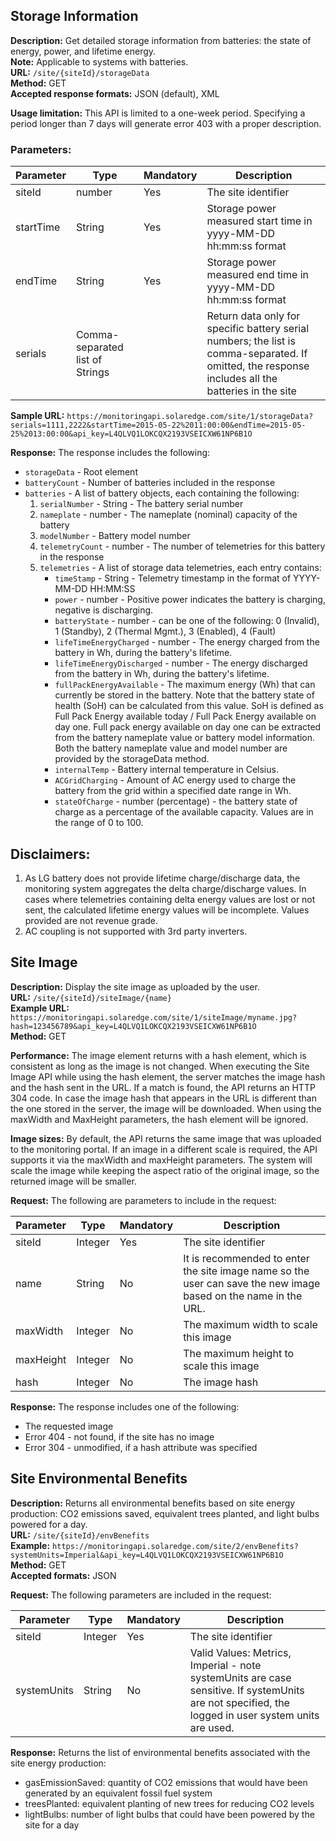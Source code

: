 ## Storage Information

**Description:** Get detailed storage information from batteries: the state of energy, power, and lifetime energy.  
**Note:** Applicable to systems with batteries.  
**URL:** `/site/{siteId}/storageData`  
**Method:** GET  
**Accepted response formats:** JSON (default), XML  

**Usage limitation:** This API is limited to a one-week period. Specifying a period longer than 7 days will generate error 403 with a proper description.

### Parameters:

| Parameter  | Type   | Mandatory | Description                                                   |
|------------|--------|-----------|---------------------------------------------------------------|
| siteId     | number | Yes       | The site identifier                                           |
| startTime  | String | Yes       | Storage power measured start time in yyyy-MM-DD hh:mm:ss format |
| endTime    | String | Yes       | Storage power measured end time in yyyy-MM-DD hh:mm:ss format   |
| serials    | Comma-separated list of Strings |           | Return data only for specific battery serial numbers; the list is comma-separated. If omitted, the response includes all the batteries in the site |

**Sample URL:** `https://monitoringapi.solaredge.com/site/1/storageData?serials=1111,2222&startTime=2015-05-22%2011:00:00&endTime=2015-05-25%2013:00:00&api_key=L4QLVQ1LOKCQX2193VSEICXW61NP6B1O`

**Response:** The response includes the following:

- `storageData` - Root element
- `batteryCount` - Number of batteries included in the response
- `batteries` - A list of battery objects, each containing the following:
  1. `serialNumber` - String - The battery serial number
  2. `nameplate` - number - The nameplate (nominal) capacity of the battery
  3. `modelNumber` - Battery model number
  4. `telemetryCount` - number - The number of telemetries for this battery in the response
  5. `telemetries` - A list of storage data telemetries, each entry contains:
     - `timeStamp` - String - Telemetry timestamp in the format of YYYY-MM-DD HH:MM:SS
     - `power` - number - Positive power indicates the battery is charging, negative is discharging.
     - `batteryState` - number - can be one of the following: 0 (Invalid), 1 (Standby), 2 (Thermal Mgmt.), 3 (Enabled), 4 (Fault)
     - `lifeTimeEnergyCharged` - number - The energy charged from the battery in Wh, during the battery's lifetime.
     - `lifeTimeEnergyDischarged` - number - The energy discharged from the battery in Wh, during the battery's lifetime.
     - `fullPackEnergyAvailable` - The maximum energy (Wh) that can currently be stored in the battery. Note that the battery state of health (SoH) can be calculated from this value. SoH is defined as Full Pack Energy available today / Full Pack Energy available on day one. Full pack energy available on day one can be extracted from the battery nameplate value or battery model information. Both the battery nameplate value and model number are provided by the storageData method.
     - `internalTemp` - Battery internal temperature in Celsius.
     - `ACGridCharging` - Amount of AC energy used to charge the battery from the grid within a specified date range in Wh.
     - `stateOfCharge` - number (percentage) - the battery state of charge as a percentage of the available capacity. Values are in the range of 0 to 100.
## Disclaimers:

1. As LG battery does not provide lifetime charge/discharge data, the monitoring system aggregates the delta charge/discharge values. In cases where telemetries containing delta energy values are lost or not sent, the calculated lifetime energy values will be incomplete. Values provided are not revenue grade.
2. AC coupling is not supported with 3rd party inverters.

## Site Image

**Description:** Display the site image as uploaded by the user.  
**URL:** `/site/{siteId}/siteImage/{name}`  
**Example URL:** `https://monitoringapi.solaredge.com/site/1/siteImage/myname.jpg?hash=123456789&api_key=L4QLVQ1LOKCQX2193VSEICXW61NP6B1O`  
**Method:** GET

**Performance:** The image element returns with a hash element, which is consistent as long as the image is not changed. When executing the Site Image API while using the hash element, the server matches the image hash and the hash sent in the URL. If a match is found, the API returns an HTTP 304 code. In case the image hash that appears in the URL is different than the one stored in the server, the image will be downloaded. When using the maxWidth and MaxHeight parameters, the hash element will be ignored.

**Image sizes:** By default, the API returns the same image that was uploaded to the monitoring portal. If an image in a different scale is required, the API supports it via the maxWidth and maxHeight parameters. The system will scale the image while keeping the aspect ratio of the original image, so the returned image will be smaller.

**Request:** The following are parameters to include in the request:

| Parameter | Type    | Mandatory | Description                                            |
|-----------|---------|-----------|--------------------------------------------------------|
| siteId    | Integer | Yes       | The site identifier                                    |
| name      | String  | No        | It is recommended to enter the site image name so the user can save the new image based on the name in the URL. |
| maxWidth  | Integer | No        | The maximum width to scale this image                  |
| maxHeight | Integer | No        | The maximum height to scale this image                 |
| hash      | Integer | No        | The image hash                                         |

**Response:** The response includes one of the following:
- The requested image
- Error 404 - not found, if the site has no image
- Error 304 - unmodified, if a hash attribute was specified

## Site Environmental Benefits

**Description:** Returns all environmental benefits based on site energy production: CO2 emissions saved, equivalent trees planted, and light bulbs powered for a day.  
**URL:** `/site/{siteId}/envBenefits`  
**Example:** `https://monitoringapi.solaredge.com/site/2/envBenefits?systemUnits=Imperial&api_key=L4QLVQ1LOKCQX2193VSEICXW61NP6B1O`  
**Method:** GET  
**Accepted formats:** JSON

**Request:** The following parameters are included in the request:

| Parameter   | Type    | Mandatory | Description                                           |
|-------------|---------|-----------|-------------------------------------------------------|
| siteId      | Integer | Yes       | The site identifier                                   |
| systemUnits | String  | No        | Valid Values: Metrics, Imperial - note systemUnits are case sensitive. If systemUnits are not specified, the logged in user system units are used. |

**Response:** Returns the list of environmental benefits associated with the site energy production:
- gasEmissionSaved: quantity of CO2 emissions that would have been generated by an equivalent fossil fuel system
- treesPlanted: equivalent planting of new trees for reducing CO2 levels
- lightBulbs: number of light bulbs that could have been powered by the site for a day
